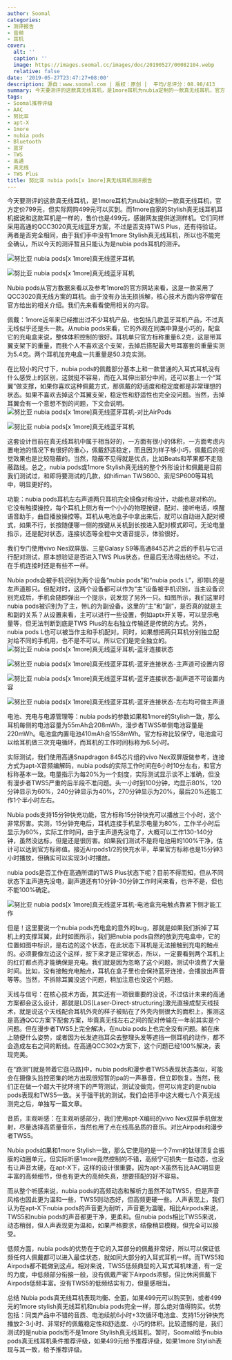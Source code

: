 ```yaml
---
author: Soomal
categories:
- 测评报告
- 音频
- 耳机
cover:
  alt: ''
  caption: ''
  image: https://images.soomal.cc/images/doc/20190527/00082104.webp
  relative: false
date: '2019-05-27T23:47:27+08:00'
description: 源自：www.soomal.com | 版权：原创 |  平均/总评分：08.98/413
summary: 今天要测评的这款真无线耳机，是1more耳机为nubia定制的一款真无线耳机，官方定价799元，但实际网购499元可以买到。而1more自家的Stylish真无线耳机耳机据说和这款耳机是一样的，售价也是499元。它们同样采用高通的QCC3020真无线蓝牙方案……
tags:
- Soomal推荐评级
- AAC
- 努比亚
- apt-X
- 1more
- nubia pods
- Bluetooth
- 蓝牙
- TWS
- 高通
- 真无线
- TWS Plus
title: 努比亚 nubia pods[x 1more]真无线耳机测评报告
---
```


今天要测评的这款真无线耳机，是1more耳机为nubia定制的一款真无线耳机，官方定价799元，但实际网购499元可以买到。而1more自家的Stylish真无线耳机耳机据说和这款耳机是一样的，售价也是499元，感谢网友提供送测样机。它们同样采用高通的QCC3020真无线蓝牙方案，不过是否支持TWS Plus，还有待验证。两者是否完全相同，由于我们手中没有1more Stylish真无线耳机，所以也不能完全确认，所以今天的测评暂且只能认为是nubia pods耳机的测评。



![努比亚 nubia pods[x 1more]真无线蓝牙耳机](https://images.soomal.cc/images/doc/20190510/00081691_01.webp)



![努比亚 nubia pods[x 1more]真无线蓝牙耳机](https://images.soomal.cc/images/doc/20190510/00081692_01.webp)



Nubia pods从官方数据来看以及参考1more的官方网站来看，这是一款采用了QCC3020真无线方案的耳机。由于没有办法无损拆解，核心技术方面内容停留在官方给出的相关介绍。我们先来看看使用相关的内容。

佩戴：1more近年来已经推出过不少耳机产品，也包括几款蓝牙耳机产品，不过真无线似乎还是头一款。从nubia pods来看，它的外观在同类中算是小巧的，配盒它的充电盒来说，整体体积控制的很好。耳机单只官方标称重量6.2克，这是带耳翼支架下的重量，而我个人不喜欢这个支架，去掉后搭配最大号耳塞套的重量实测为5.4克。两个耳机加充电盒一共重量是50.3克实测。

在比较小的尺寸下，nubia pods的佩戴部分基本上和一款普通的入耳式耳机没有什么感受上的区别，这就挺不容易，而在入耳伸出部分中间，还可以套上一个“耳翼”做支撑，如果你喜欢这种佩戴方式，那佩戴的舒适度和稳定度都是非常理想的状态。如果不喜欢去掉这个耳翼支架，稳定性和舒适性也完全没问题。当然，去掉耳翼会有一个意想不到的问题，下文会说明。
![努比亚 nubia pods[x 1more]真无线蓝牙耳机-对比AirPods](https://images.soomal.cc/images/doc/20190510/00081696_01.webp)




![努比亚 nubia pods[x 1more]真无线蓝牙耳机](https://images.soomal.cc/images/doc/20190510/00081699_01.webp)




这套设计目前在真无线耳机中属于相当好的，一方面有很小的体积，一方面考虑内置电池的情况下有很好的重心，佩戴舒适稳定，而且因为样子够小巧，佩戴后的视觉效果也是比较隐蔽的。当然，隐蔽不见得就是优点，比如Beats和苹果都不走隐蔽路线。总之，nubia pods或1more Stylish真无线的整个外形设计和佩戴是目前我们测试过，和即将要测试的几款，如hifiman TWS600、索尼SP600等耳机中，明显更好的。

功能：nubia pods耳机左右声道两只耳机完全镜像对称设计，功能也是对称的。它没有触摸操控，每个耳机上侧方有一个小小的物理按键，配对、接听电话，唤醒语音助手，曲目播放操控等。耳机从电池盒子中拿出来后，就可以自动进入配对模式，如果不行，长按随便哪一侧的按键从关机到长按进入配对模式即可。无论电量指示，还是配对状态，连接状态等全程中文语音提示，体验很好。

我们专门使用vivo Nes双屏版、三星Galasy S9等高通845芯片之后的手机与它进行配对测试，原本想验证是否进入TWS Plus状态，但最后无法得出结论。不过，在手机连接时还是有些不一样。

Nubia pods会被手机识别为两个设备“nubia pods”和“nubia pods L”，即带L的是左声道那只。但配对时，这两个设备都可以作为“主”设备被手机识别，当主设备识别完成后，手机会随即弹出一个提示，说发现了另外一只。如图所示，我们这里时nubia pods被识别为了主，带L的为副设备。这里的“主”和“副”，是否真的就是主和副的关系？从设置来看，主可以进行一些设置，例如aptx开关等，可以显示电量等，但无法判断到底是TWS Plus的左右独立传输还是传统的方式。另外，nubia pods L也可以被当作主和手机配对。同时，如果想把两只耳机分别独立配对给不同的手机用，也不是不可以。所以它们是完全独立的。
![努比亚 nubia pods[x 1more]真无线蓝牙耳机-蓝牙连接状态](https://images.soomal.cc/images/doc/20190527/00082100_01.webp)




![努比亚 nubia pods[x 1more]真无线蓝牙耳机-蓝牙连接状态-主声道可设置内容](https://images.soomal.cc/images/doc/20190527/00082101_01.webp)




![努比亚 nubia pods[x 1more]真无线蓝牙耳机-蓝牙连接状态-副声道不可设置内容](https://images.soomal.cc/images/doc/20190527/00082102_01.webp)




![努比亚 nubia pods[x 1more]真无线蓝牙耳机-蓝牙连接状态-左右均可做主声道](https://images.soomal.cc/images/doc/20190527/00082103_01.webp)




电池、充电与电源管理等：nubia pods的参数如果和1more的Stylish一致，那么耳机每侧的电池容量为55mAh合208mWh，漫步者TWS5单侧电池容量是220mWh。电池盒内置电池410mAh合1558mWh。官方标称比较保守，电池盒可以给耳机做三次充电循环，而耳机的工作时间标称为6.5小时。

实际测试，我们使用高通Snapdragon 845芯片组的vivo Nex双屏版做参考，连接方式为apt-X音频编解码，nubia pods的实际工作时间在6小时10分左右，和官方标称基本一致。电量指示为每20%为一个刻度，实际测试显示谈不上准确，但没有漫步者TWS5严重的后半段不准问题。头一小时到100分钟，均显示80%，120分钟显示为60%，240分钟显示为40%，270分钟显示为20%，最后20%还能工作1个半小时左右。

Nubia pods支持15分钟快充功能，官方标称15分钟快充可以播放三个小时，这个非常厉害。实测，15分钟充电后，耳机连接手机显示电量为80%，工作半小时后显示为60%，实际工作时间，由于主声道先没电了，大概可以工作130-140分钟，虽然没达标，但是还是很厉害。如果我们测试不是将电池用的100%干净，估计可以达到官方标称值。接近Airpods1/2的快充水平，苹果官方标称也是15分钟3小时播放，但确实可以实现3小时播放。

nubia pods是否工作在高通所谓的TWS Plus状态下呢？目前不得而知，但从不同状态下主声道先没电，副声道还有10分钟-30分钟工作时间来看，也许不是，但也不能100%确定。

![努比亚 nubia pods[x 1more]真无线蓝牙耳机-电池盒充电触点靠紧下侧才能工作](https://images.soomal.cc/images/doc/20190527/00082105.webp)




但是！这里要说一个nubia pods充电盒的意外的bug，那就是如果我们拆掉了耳机上的支撑耳翼，此时如图所示，我们把nubia pods自然的放到充电盒中，它的位置如图中标识，是右边的这个状态，在此状态下耳机是无法接触到充电的触点的。必须要像左边这个这样，按下来才是正常状态，所以，一定要看到两个耳机上的红灯都点亮才能确保是充电。我们就是因为忽略了这个问题，测试中浪费了大量时间。比如，没有接触充电触点，耳机在盒子里也会保持蓝牙连接，会播放出声音等等。当然，不拆除耳翼没这个问题，稍加注意也没这个问题。

天线与信号：在核心技术方面，其实还有一项很重要的没说，不过估计未来的高通方案都会这么设计，那就是LDS[Laser-Direct-structuring]激光直接成型天线技术，就是说这个天线配合耳机外壳的样子被贴在了外壳内侧很大的面积上，推测这是高通QCC方案下配套方案，毕竟真无线左右之间的配对传输在一年前其实是个问题。但在漫步者TWS5上完全解决，在nubia pods上也完全没有问题。躺在床上随便什么姿势，或者因为长发遮挡耳朵去整理头发等遮挡一侧耳机的动作，都不会造成左右之间的断线。在高通QCC302x方案下，这个问题已经100%解决，表现完美。

在“路测”[就是带着它逛马路]中，nubia pods和漫步者TWS5表现状态类似，可能会在摄像头监控密集的地方出现很短暂的pa的一声暴音，但立即恢复。当然，我们正在做一个超大干扰环境下的严苛测试，测试没做完，但可以肯定的是nubia pods表现和TWS5一致。关于强干扰的测试，我们会把手中这大概七八个真无线测完之后，单独写一篇文章。

音质，主观听感：在主观听感部分，我们使用apt-X编码的vivo Nex双屏手机做发射，尽量选择高质量音乐，当然也用了点在线高品质的音乐。对比Airpods和漫步者TWS5。

Nubia pods如果和1more Stylish一致，那么它使用的是一个7mm的钛球顶复合振膜的动圈单元，但实际听感1more竟然控制的不错，高频宁可损失一些动态，也没有让声音太硬，在apt-X下，这样的设计很重要。因为apt-X虽然有比AAC明显更丰富的高频细节，但也有更大的高频失真，想要搭配的好不容易。

而从整个听感来说，nubia pods的高频动态和解析力虽然不如TWS5，但是声音风格也因此更为温和一些，TWS5则动态好，但高频更硬一些。人声表现上，我们认为在apt-X下nubia pods的声音更为耐听，声音更为温暖，相比Airpods来说，TWS5和nubia pods的声音都更干净，更柔和。但nubia pods相比TWS5来说，动态稍弱，但人声表现更为温和，如果严格要求，结像稍显模糊，但完全可以接受。

低频方面，nubia pods的优势在于它的入耳部分的佩戴非常好，所以可以保证低频任何人佩戴都可以进入最佳状态，就如同大部分的入耳式耳机一样。而TWS5和Airpods都不能做到这点。相对来说，TWS5低频典型的入耳式耳机味道，有一定的力度，中低频部分衔接一般，没有佩戴严密下Airpods浓郁，但比休闲佩戴下Airpods低频丰富。没有TWS5的低频结实有力，但量感相当。

总结
Nubia pods真无线耳机表现均衡、全面，如果499元可以购买到，或者499元的1more stylish真无线耳机和nubia pods完全一样，那么绝对值得购买。优势包括：同类产品中不错的音质、电池续航6小时+3次循环电池盒、支持15分钟快充播放2-3小时、非常好的佩戴稳定性和舒适度、小巧的体积。比较遗憾的是，我们测试的是nubia pods而不是1more Stylish真无线耳机。暂时，Soomal给予nubia pods真无线耳机条件推荐评级，如果499元给予推荐评级，如果1more Stylish表现与其一致，给予推荐评级。